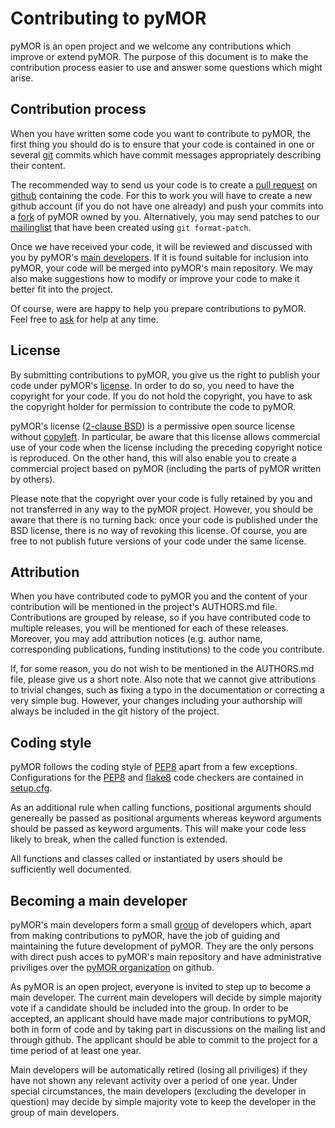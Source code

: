 # Contributing to pyMOR

pyMOR is an open project and we welcome any contributions
which improve or extend pyMOR. The purpose of this document
is to make the contribution process easier to use and answer
some questions which might arise.


## Contribution process

When you have written some code you want to contribute to 
pyMOR, the first thing you should do is to ensure that
your code is contained in one or several [git](https://git-scm.com/)
commits which have commit messages appropriately describing
their content.

The recommended way to send us your code is to create a
[pull request](https://help.github.com/articles/creating-a-pull-request/)
on [github](https://github.com/pymor/pymor) containing the code.
For this to work you will have to create a new github account
(if you do not have one already) and push your commits into a
[fork](https://guides.github.com/activities/forking/) of pyMOR 
owned by you. Alternatively, you may send patches to our
[mailinglist](http://listserv.uni-muenster.de/mailman/listinfo/pymor-dev)
that have been created using `git format-patch`.

Once we have received your code, it will be reviewed and
discussed with you by pyMOR's 
[main developers](#becoming-a-main-developer). If it is found suitable
for inclusion into pyMOR, your code will be merged into pyMOR's
main repository. We may also make suggestions how to modify
or improve your code to make it better fit into the project.

Of course, were are happy to help you prepare contributions to pyMOR.
Feel free to [ask](http://listserv.uni-muenster.de/mailman/listinfo/pymor-dev)
for help at any time.


## License

By submitting contributions to pyMOR, you give us the right to
publish your code under pyMOR's 
[license](https://github.com/pymor/pymor/blob/master/LICENSE.txt).
In order to do so, you need to have the copyright for your code.
If you do not hold the copyright, you have to ask the copyright 
holder for permission to contribute the code to pyMOR.

pyMOR's license ([2-clause BSD](https://opensource.org/licenses/BSD-2-Clause))
is a permissive open source license without
[copyleft](https://en.wikipedia.org/wiki/Copyleft). In particular,
be aware that this license allows commercial use of your code when the 
license including the preceding copyright notice is reproduced.
On the other hand, this will also enable you to create a commercial
project based on pyMOR (including the parts of pyMOR written by others).

Please note that the copyright over your code is fully retained by
you and not transferred in any way to the pyMOR project. However,
you should be aware that there is no turning back: once your code
is published under the BSD license, there is no way of revoking
this license. Of course, you are free to not publish future versions
of your code under the same license.


## Attribution

When you have contributed code to pyMOR you and the content of your
contribution will be mentioned in the project's AUTHORS.md file.
Contributions are grouped by release, so if you have contributed
code to multiple releases, you will be mentioned for each of
these releases. Moreover, you may add attribution notices (e.g.
author name, corresponding publications, funding institutions)
to the code you contribute.

If, for some reason, you do not wish to be mentioned in the AUTHORS.md
file, please give us a short note. Also note that we cannot give
attributions to trivial changes, such as fixing a typo in the
documentation or correcting a very simple bug. However, your changes
including your authorship will always be included in the git
history of the project.


## Coding style

pyMOR follows the coding style of 
[PEP8](https://www.python.org/dev/peps/pep-0008/) apart from a
few exceptions. Configurations for the 
[PEP8](https://pypi.python.org/pypi/pep8) and 
[flake8](https://pypi.python.org/pypi/flake8) code
checkers are contained in 
[setup.cfg](https://github.com/pymor/pymor/blob/master/setup.cfg).

As an additional rule when calling functions, positional
arguments should genereally be passed as positional arguments
whereas keyword arguments should be passed as keyword arguments.
This will make your code less likely to break, when the called
function is extended.

All functions and classes called or instantiated by users should
be sufficiently well documented.


## Becoming a main developer

pyMOR's main developers form a small 
[group](https://github.com/orgs/pymor/people?query=role:owner+)
of developers which, apart from making contributions to pyMOR,
have the job of guiding and maintaining the future development of
pyMOR. They are the only persons with direct push acces to pyMOR's
main repository and have administrative priviliges over the
[pyMOR organization](https://github.com/pymor) on github.

As pyMOR is an open project, everyone is invited to step up to
become a main developer. The current main developers will decide
by simple majority vote if a candidate should be included into the
group. In order to be accepted, an applicant should have made
major contributions to pyMOR, both in form of code and by taking part
in discussions on the mailing list and through github. The applicant
should be able to commit to the project for a time period of at
least one year.

Main developers will be automatically retired (losing all priviliges)
if they have not shown any relevant activity over a period of one
year. Under special circumstances, the main developers 
(excluding the developer in question) may decide by simple majority
vote to keep the developer in the group of main developers.
